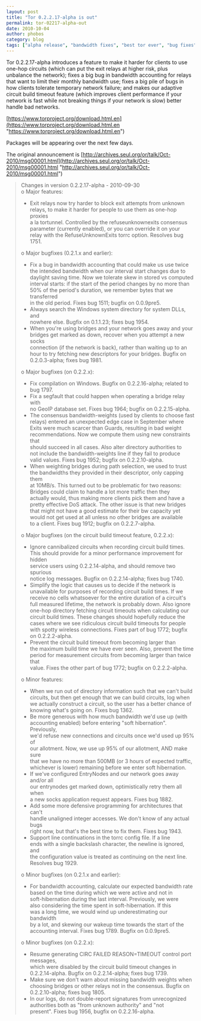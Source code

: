 ```yaml
---
layout: post
title: "Tor 0.2.2.17-alpha is out"
permalink: tor-02217-alpha-out
date: 2010-10-04
author: phobos
category: blog
tags: ["alpha release", "bandwidth fixes", "best tor ever", "bug fixes", "refuse unknown exits"]
---
```


Tor 0.2.2.17-alpha introduces a feature to make it harder for clients to use one-hop circuits (which can put the exit relays at higher risk, plus unbalance the network); fixes a big bug in bandwidth accounting for relays that want to limit their monthly bandwidth use; fixes a big pile of bugs in how clients tolerate temporary network failure; and makes our adaptive circuit build timeout feature (which improves client performance if your network is fast while not breaking things if your network is slow) better handle bad networks.

[https://www.torproject.org/download.html.en](https://www.torproject.org/download.html.en "https://www.torproject.org/download.html.en")

Packages will be appearing over the next few days.

The original announcement is [http://archives.seul.org/or/talk/Oct-2010/msg00001.html](http://archives.seul.org/or/talk/Oct-2010/msg00001.html "http://archives.seul.org/or/talk/Oct-2010/msg00001.html")

> Changes in version 0.2.2.17-alpha - 2010-09-30  
> o Major features:  
> - Exit relays now try harder to block exit attempts from unknown  
> relays, to make it harder for people to use them as one-hop proxies  
> a la tortunnel. Controlled by the refuseunknownexits consensus  
> parameter (currently enabled), or you can override it on your  
> relay with the RefuseUnknownExits torrc option. Resolves bug 1751.
> 
> o Major bugfixes (0.2.1.x and earlier):  
> - Fix a bug in bandwidth accounting that could make us use twice  
> the intended bandwidth when our interval start changes due to  
> daylight saving time. Now we tolerate skew in stored vs computed  
> interval starts: if the start of the period changes by no more than  
> 50% of the period's duration, we remember bytes that we transferred  
> in the old period. Fixes bug 1511; bugfix on 0.0.9pre5.  
> - Always search the Windows system directory for system DLLs, and  
> nowhere else. Bugfix on 0.1.1.23; fixes bug 1954.  
> - When you're using bridges and your network goes away and your  
> bridges get marked as down, recover when you attempt a new socks  
> connection (if the network is back), rather than waiting up to an  
> hour to try fetching new descriptors for your bridges. Bugfix on  
> 0.2.0.3-alpha; fixes bug 1981.
> 
> o Major bugfixes (on 0.2.2.x):  
> - Fix compilation on Windows. Bugfix on 0.2.2.16-alpha; related to  
> bug 1797.  
> - Fix a segfault that could happen when operating a bridge relay with  
> no GeoIP database set. Fixes bug 1964; bugfix on 0.2.2.15-alpha.  
> - The consensus bandwidth-weights (used by clients to choose fast  
> relays) entered an unexpected edge case in September where  
> Exits were much scarcer than Guards, resulting in bad weight  
> recommendations. Now we compute them using new constraints that  
> should succeed in all cases. Also alter directory authorities to  
> not include the bandwidth-weights line if they fail to produce  
> valid values. Fixes bug 1952; bugfix on 0.2.2.10-alpha.  
> - When weighting bridges during path selection, we used to trust  
> the bandwidths they provided in their descriptor, only capping them  
> at 10MB/s. This turned out to be problematic for two reasons:  
> Bridges could claim to handle a lot more traffic then they  
> actually would, thus making more clients pick them and have a  
> pretty effective DoS attack. The other issue is that new bridges  
> that might not have a good estimate for their bw capacity yet  
> would not get used at all unless no other bridges are available  
> to a client. Fixes bug 1912; bugfix on 0.2.2.7-alpha.
> 
> o Major bugfixes (on the circuit build timeout feature, 0.2.2.x):  
> - Ignore cannibalized circuits when recording circuit build times.  
> This should provide for a minor performance improvement for hidden  
> service users using 0.2.2.14-alpha, and should remove two spurious  
> notice log messages. Bugfix on 0.2.2.14-alpha; fixes bug 1740.  
> - Simplify the logic that causes us to decide if the network is  
> unavailable for purposes of recording circuit build times. If we  
> receive no cells whatsoever for the entire duration of a circuit's  
> full measured lifetime, the network is probably down. Also ignore  
> one-hop directory fetching circuit timeouts when calculating our  
> circuit build times. These changes should hopefully reduce the  
> cases where we see ridiculous circuit build timeouts for people  
> with spotty wireless connections. Fixes part of bug 1772; bugfix  
> on 0.2.2.2-alpha.  
> - Prevent the circuit build timeout from becoming larger than  
> the maximum build time we have ever seen. Also, prevent the time  
> period for measurement circuits from becoming larger than twice that  
> value. Fixes the other part of bug 1772; bugfix on 0.2.2.2-alpha.
> 
> o Minor features:  
> - When we run out of directory information such that we can't build  
> circuits, but then get enough that we can build circuits, log when  
> we actually construct a circuit, so the user has a better chance of  
> knowing what's going on. Fixes bug 1362.  
> - Be more generous with how much bandwidth we'd use up (with  
> accounting enabled) before entering "soft hibernation". Previously,  
> we'd refuse new connections and circuits once we'd used up 95% of  
> our allotment. Now, we use up 95% of our allotment, AND make sure  
> that we have no more than 500MB (or 3 hours of expected traffic,  
> whichever is lower) remaining before we enter soft hibernation.  
> - If we've configured EntryNodes and our network goes away and/or all  
> our entrynodes get marked down, optimistically retry them all when  
> a new socks application request appears. Fixes bug 1882.  
> - Add some more defensive programming for architectures that can't  
> handle unaligned integer accesses. We don't know of any actual bugs  
> right now, but that's the best time to fix them. Fixes bug 1943.  
> - Support line continuations in the torrc config file. If a line  
> ends with a single backslash character, the newline is ignored, and  
> the configuration value is treated as continuing on the next line.  
> Resolves bug 1929.
> 
> o Minor bugfixes (on 0.2.1.x and earlier):  
> - For bandwidth accounting, calculate our expected bandwidth rate  
> based on the time during which we were active and not in  
> soft-hibernation during the last interval. Previously, we were  
> also considering the time spent in soft-hibernation. If this  
> was a long time, we would wind up underestimating our bandwidth  
> by a lot, and skewing our wakeup time towards the start of the  
> accounting interval. Fixes bug 1789. Bugfix on 0.0.9pre5.
> 
> o Minor bugfixes (on 0.2.2.x):  
> - Resume generating CIRC FAILED REASON=TIMEOUT control port messages,  
> which were disabled by the circuit build timeout changes in  
> 0.2.2.14-alpha. Bugfix on 0.2.2.14-alpha; fixes bug 1739.  
> - Make sure we don't warn about missing bandwidth weights when  
> choosing bridges or other relays not in the consensus. Bugfix on  
> 0.2.2.10-alpha; fixes bug 1805.  
> - In our logs, do not double-report signatures from unrecognized  
> authorities both as "from unknown authority" and "not  
> present". Fixes bug 1956, bugfix on 0.2.2.16-alpha.
